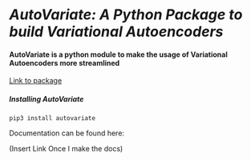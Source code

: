 # *AutoVariate: A Python Package to build Variational Autoencoders* 

#### AutoVariate is a python module to make the usage of Variational Autoencoders more streamlined

[Link to package](https://pypi.org/project/autovariate?target=_blank)

##### Installing AutoVariate

```
pip3 install autovariate
```

Documentation can be found here:

(Insert Link Once I make the docs)



